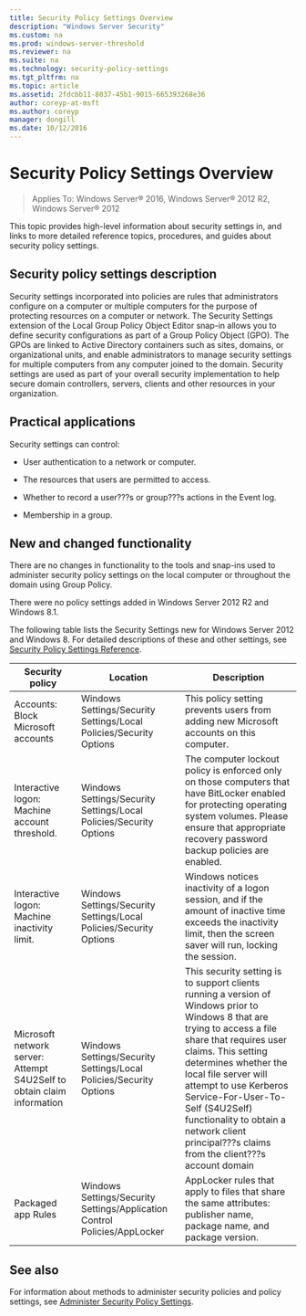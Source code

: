 ```yaml
---
title: Security Policy Settings Overview
description: "Windows Server Security"
ms.custom: na
ms.prod: windows-server-threshold
ms.reviewer: na
ms.suite: na
ms.technology: security-policy-settings
ms.tgt_pltfrm: na
ms.topic: article
ms.assetid: 2fdcbb11-8037-45b1-9015-665393268e36
author: coreyp-at-msft
ms.author: coreyp
manager: dongill
ms.date: 10/12/2016
---
```

# Security Policy Settings Overview

>Applies To: Windows Server&reg; 2016, Windows Server&reg; 2012 R2, Windows Server&reg; 2012

This topic provides high-level information about security settings in, and links to more detailed reference topics, procedures, and guides about security policy settings.


## <a name="BKMK_OVER"></a>Security policy settings description
Security settings incorporated into policies are rules that administrators configure on a computer or multiple computers for the purpose of protecting resources on a computer or network. The Security Settings extension of the Local Group Policy Object Editor snap-in allows you to define security configurations as part of a Group Policy Object (GPO). The GPOs are linked to Active Directory containers such as sites, domains, or organizational units, and enable administrators to manage security settings for multiple computers from any computer joined to the domain. Security settings are used as part of your overall security implementation to help secure domain controllers, servers, clients and other resources in your organization.

## <a name="BKMK_APP"></a>Practical applications
Security settings can control:

-   User authentication to a network or computer.

-   The resources that users are permitted to access.

-   Whether to record a user???s or group???s actions in the Event log.

-   Membership in a group.

## <a name="BKMK_NEW"></a>New and changed functionality
There are no changes in functionality to the tools and snap-ins used to administer security policy settings on the local computer or throughout the domain using Group Policy.

There were no policy settings added in  Windows Server 2012 R2  and Windows 8.1.

The following table lists the Security Settings new for Windows Server 2012 and Windows 8. For detailed descriptions of these and other settings, see [Security Policy Settings Reference](../group-managed-service-accounts/security-policy-settings-reference.md).

|Security policy|Location|Description|
|----------|------|--------|
|Accounts: Block Microsoft accounts|Windows Settings/Security Settings/Local Policies/Security Options|This policy setting prevents users from adding new Microsoft accounts on this computer.|
|Interactive logon: Machine account threshold.|Windows Settings/Security Settings/Local Policies/Security Options|The computer lockout policy is enforced only on those computers that have BitLocker enabled for protecting operating system volumes. Please ensure that appropriate recovery password backup policies are enabled.|
|Interactive logon: Machine inactivity limit.|Windows Settings/Security Settings/Local Policies/Security Options|Windows notices inactivity of a logon session, and if the amount of inactive time exceeds the inactivity limit, then the screen saver will run, locking the session.|
|Microsoft network server: Attempt S4U2Self to obtain claim information|Windows Settings/Security Settings/Local Policies/Security Options|This security setting is to support clients running a version of Windows prior to Windows 8 that are trying to access a file share that requires user claims. This setting determines whether the local file server will attempt to use Kerberos Service-For-User-To-Self (S4U2Self) functionality to obtain a network client principal???s claims from the client???s account domain|
|Packaged app Rules|Windows Settings/Security Settings/Application Control Policies/AppLocker|AppLocker rules that apply to files that share the same attributes: publisher name, package name, and package version.|


## <a name="BKMK_LINKS"></a>See also
For information about methods to administer security policies and policy settings, see [Administer Security Policy Settings](administer-security-policy-settings.md).




